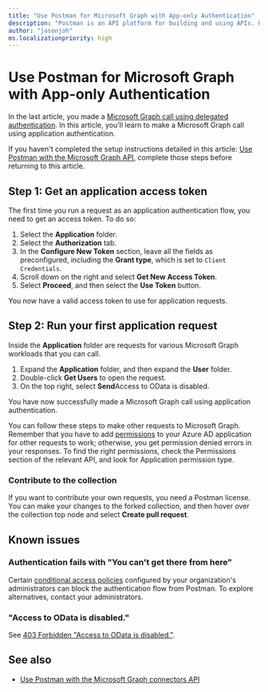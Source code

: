 ```yaml
---
title: "Use Postman for Microsoft Graph with App-only Authentication"
description: "Postman is an API platform for building and using APIs. Use the Microsoft Graph Postman collection to run an application request."
author: "jasonjoh"
ms.localizationpriority: high
---
```


# Use Postman for Microsoft Graph with App-only Authentication

In the last article, you made a [Microsoft Graph call using delegated authentication](use-postman-with-delegated-permissions.md). In this article, you'll learn to make a Microsoft Graph call using application authentication.

If you haven't completed the setup instructions detailed in this article: [Use Postman with the Microsoft Graph API](use-postman.md), complete those steps before returning to this article.

## Step 1: Get an application access token

The first time you run a request as an application authentication flow, you need to get an access token. To do so:

1. Select the **Application** folder.
1. Select the **Authorization** tab.
1. In the **Configure New Token** section, leave all the fields as preconfigured, including the **Grant type**, which is set to `Client Credentials`.
1. Scroll down on the right and select **Get New Access Token**.
1. Select **Proceed**, and then select the **Use Token** button.

You now have a valid access token to use for application requests.

## Step 2: Run your first application request

Inside the **Application** folder are requests for various Microsoft Graph workloads that you can call.

1. Expand the **Application** folder, and then expand the **User** folder.
1. Double-click **Get Users** to open the request.
1. On the top right, select **Send**Access to OData is disabled.

You have now successfully made a Microsoft Graph call using application authentication.

You can follow these steps to make other requests to Microsoft Graph. Remember that you have to add [permissions](permissions-reference.md) to your Azure AD application for other requests to work; otherwise, you get permission denied errors in your responses. To find the right permissions, check the Permissions section of the relevant API, and look for Application permission type.

### Contribute to the collection

If you want to contribute your own requests, you need a Postman license. You can make your changes to the forked collection, and then hover over the collection top node and select **Create pull request**.

## Known issues

### Authentication fails with "You can't get there from here"

Certain [conditional access policies](/azure/active-directory/conditional-access/overview) configured by your organization's administrators can block the authentication flow from Postman. To explore alternatives, contact your administrators.

### "Access to OData is disabled."

See [403 Forbidden "Access to OData is disabled."](resolve-auth-errors.md#403-forbidden-access-to-odata-is-disabled).

## See also

- [Use Postman with the Microsoft Graph connectors API](connecting-external-content-connectors-api-postman.md)
